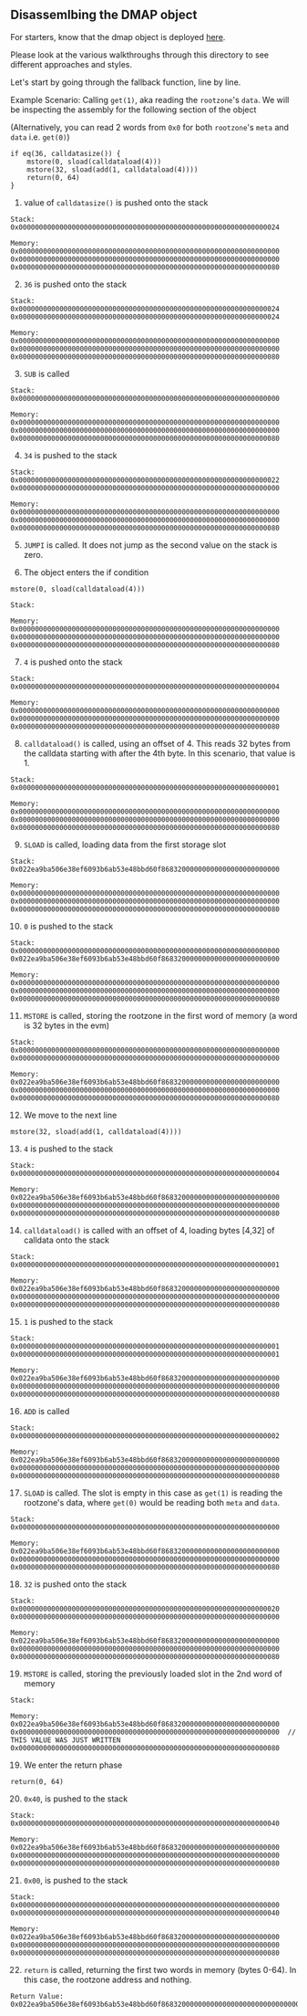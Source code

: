 ## Disassemlbing the DMAP object
For starters, know that the dmap object is deployed [here](https://etherscan.io/address/0x90949c9937A11BA943C7A72C3FA073a37E3FdD96).

Please look at the various walkthroughs through this directory to see different approaches and styles.


Let's start by going through the fallback function, line by line.

Example Scenario: Calling `get(1)`, aka reading the `rootzone`'s `data`.
We will be inspecting the assembly for the following section of the object

(Alternatively, you can read 2 words from `0x0` for both `rootzone`'s `meta` and `data` i.e. `get(0)`)
```
if eq(36, calldatasize()) {
    mstore(0, sload(calldataload(4)))
    mstore(32, sload(add(1, calldataload(4))))
    return(0, 64)
}
```

1. value of `calldatasize()` is pushed onto the stack  
```
Stack:  
0x0000000000000000000000000000000000000000000000000000000000000024

Memory:  
0x0000000000000000000000000000000000000000000000000000000000000000  
0x0000000000000000000000000000000000000000000000000000000000000000  
0x0000000000000000000000000000000000000000000000000000000000000080  
```
2. `36` is pushed onto the stack
```
Stack: 
0x0000000000000000000000000000000000000000000000000000000000000024  
0x0000000000000000000000000000000000000000000000000000000000000024
        
Memory: 
0x0000000000000000000000000000000000000000000000000000000000000000  
0x0000000000000000000000000000000000000000000000000000000000000000  
0x0000000000000000000000000000000000000000000000000000000000000080  
```

3. `SUB` is called  
```
Stack: 
0x0000000000000000000000000000000000000000000000000000000000000000  
        
Memory: 
0x0000000000000000000000000000000000000000000000000000000000000000  
0x0000000000000000000000000000000000000000000000000000000000000000  
0x0000000000000000000000000000000000000000000000000000000000000080  
```

4. `34` is pushed to the stack  
```
Stack: 
0x0000000000000000000000000000000000000000000000000000000000000022
0x0000000000000000000000000000000000000000000000000000000000000000
        
Memory: 
0x0000000000000000000000000000000000000000000000000000000000000000  
0x0000000000000000000000000000000000000000000000000000000000000000  
0x0000000000000000000000000000000000000000000000000000000000000080  
```

5. `JUMPI` is called. It does not jump as the second value on the stack is zero.

6. The object enters the if condition
```
mstore(0, sload(calldataload(4)))
```
```
Stack: 
        
Memory: 
0x0000000000000000000000000000000000000000000000000000000000000000  
0x0000000000000000000000000000000000000000000000000000000000000000  
0x0000000000000000000000000000000000000000000000000000000000000080  
```

7. `4` is pushed onto the stack
```
Stack: 
0x0000000000000000000000000000000000000000000000000000000000000004
        
Memory: 
0x0000000000000000000000000000000000000000000000000000000000000000  
0x0000000000000000000000000000000000000000000000000000000000000000  
0x0000000000000000000000000000000000000000000000000000000000000080  
```

8. `calldataload()` is called, using an offset of 4. This reads 32 bytes from the calldata starting with after the 4th byte. In this
scenario, that value is 1.
```
Stack: 
0x0000000000000000000000000000000000000000000000000000000000000001
        
Memory: 
0x0000000000000000000000000000000000000000000000000000000000000000  
0x0000000000000000000000000000000000000000000000000000000000000000  
0x0000000000000000000000000000000000000000000000000000000000000080  
```

9. `SLOAD` is called, loading data from the first storage slot
```
Stack: 
0x022ea9ba506e38ef6093b6ab53e48bbd60f86832000000000000000000000000       

Memory: 
0x0000000000000000000000000000000000000000000000000000000000000000  
0x0000000000000000000000000000000000000000000000000000000000000000  
0x0000000000000000000000000000000000000000000000000000000000000080  
```

10. `0` is pushed to the stack
```
Stack: 
0x0000000000000000000000000000000000000000000000000000000000000000  
0x022ea9ba506e38ef6093b6ab53e48bbd60f86832000000000000000000000000   

Memory: 
0x0000000000000000000000000000000000000000000000000000000000000000  
0x0000000000000000000000000000000000000000000000000000000000000000  
0x0000000000000000000000000000000000000000000000000000000000000080  
``` 

11. `MSTORE` is called, storing the rootzone in the first word of memory (a word is 32 bytes in the evm)
```
Stack: 
0x0000000000000000000000000000000000000000000000000000000000000000  
0x0000000000000000000000000000000000000000000000000000000000000000
        
Memory: 
0x022ea9ba506e38ef6093b6ab53e48bbd60f86832000000000000000000000000  
0x0000000000000000000000000000000000000000000000000000000000000000 
0x0000000000000000000000000000000000000000000000000000000000000080  
```  

12. We move to the next line
```
mstore(32, sload(add(1, calldataload(4))))
```

13. `4` is pushed to the stack
```
Stack: 
0x0000000000000000000000000000000000000000000000000000000000000004
        
Memory: 
0x022ea9ba506e38ef6093b6ab53e48bbd60f86832000000000000000000000000  
0x0000000000000000000000000000000000000000000000000000000000000000    
0x0000000000000000000000000000000000000000000000000000000000000080  
``` 
14. `calldataload()` is called with an offset of 4, loading bytes [4,32] of calldata onto the stack
```
Stack: 
0x0000000000000000000000000000000000000000000000000000000000000001
        
Memory: 
0x022ea9ba506e38ef6093b6ab53e48bbd60f86832000000000000000000000000  
0x0000000000000000000000000000000000000000000000000000000000000000    
0x0000000000000000000000000000000000000000000000000000000000000080  
```

15. `1` is pushed to the stack
```
Stack: 
0x0000000000000000000000000000000000000000000000000000000000000001
0x0000000000000000000000000000000000000000000000000000000000000001
        
Memory: 
0x022ea9ba506e38ef6093b6ab53e48bbd60f86832000000000000000000000000  
0x0000000000000000000000000000000000000000000000000000000000000000   
0x0000000000000000000000000000000000000000000000000000000000000080  
```

16. `ADD` is called
```
Stack: 
0x0000000000000000000000000000000000000000000000000000000000000002
        
Memory: 
0x022ea9ba506e38ef6093b6ab53e48bbd60f86832000000000000000000000000  
0x0000000000000000000000000000000000000000000000000000000000000000   
0x0000000000000000000000000000000000000000000000000000000000000080  
```

17. `SLOAD` is called. The slot is empty in this case as `get(1)` is reading the rootzone's data, where `get(0)` would be reading both `meta` and `data`.
```
Stack: 
0x0000000000000000000000000000000000000000000000000000000000000000
        
Memory: 
0x022ea9ba506e38ef6093b6ab53e48bbd60f86832000000000000000000000000  
0x0000000000000000000000000000000000000000000000000000000000000000  
0x0000000000000000000000000000000000000000000000000000000000000080  
```

18. `32` is pushed onto the stack
```
Stack: 
0x0000000000000000000000000000000000000000000000000000000000000020    
0x0000000000000000000000000000000000000000000000000000000000000000
        
Memory: 
0x022ea9ba506e38ef6093b6ab53e48bbd60f86832000000000000000000000000    
0x0000000000000000000000000000000000000000000000000000000000000000  
0x0000000000000000000000000000000000000000000000000000000000000080  
```


19. `MSTORE` is called, storing the previously loaded slot in the 2nd word of memory
```
Stack: 
        
Memory: 
0x022ea9ba506e38ef6093b6ab53e48bbd60f86832000000000000000000000000  
0x0000000000000000000000000000000000000000000000000000000000000000  // THIS VALUE WAS JUST WRITTEN
0x0000000000000000000000000000000000000000000000000000000000000080  
```


19. We enter the return phase
```
return(0, 64)
```

20. `0x40`, is pushed to the stack 
```
Stack: 
0x0000000000000000000000000000000000000000000000000000000000000040
        
Memory: 
0x022ea9ba506e38ef6093b6ab53e48bbd60f86832000000000000000000000000  
0x0000000000000000000000000000000000000000000000000000000000000000  
0x0000000000000000000000000000000000000000000000000000000000000080  
```

21. `0x00`, is pushed to the stack 
```
Stack: 
0x0000000000000000000000000000000000000000000000000000000000000000
0x0000000000000000000000000000000000000000000000000000000000000040
        
Memory: 
0x022ea9ba506e38ef6093b6ab53e48bbd60f86832000000000000000000000000  
0x0000000000000000000000000000000000000000000000000000000000000000  
0x0000000000000000000000000000000000000000000000000000000000000080  
```

22. `return` is called, returning the first two words in memory (bytes 0-64). In this case, the rootzone address and nothing.
```
Return Value: 0x022ea9ba506e38ef6093b6ab53e48bbd60f868320000000000000000000000000000000000000000000000000000000000000000000000000000000000000000
```

